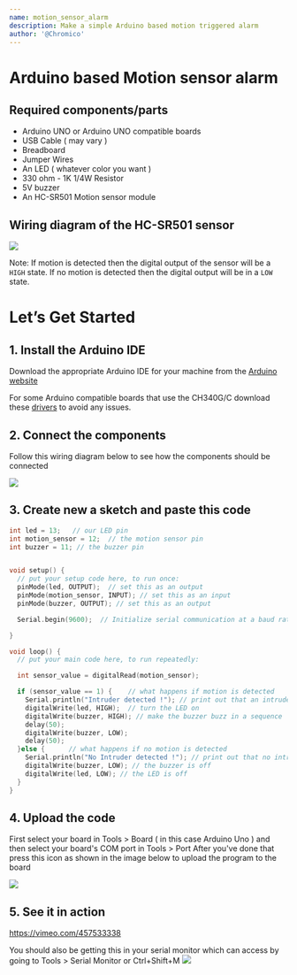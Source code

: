 ```yaml
---
name: motion_sensor_alarm
description: Make a simple Arduino based motion triggered alarm
author: '@Chromico'
---
```


# Arduino based Motion sensor alarm


## Required components/parts

- Arduino UNO or Arduino UNO compatible boards
- USB Cable ( may vary )
- Breadboard
- Jumper Wires
- An LED ( whatever color you want )
- 330 ohm - 1K  1/4W Resistor
- 5V buzzer
- An HC-SR501 Motion sensor module

## Wiring diagram of the HC-SR501 sensor
![](https://cloud-dg5ajyg2z.vercel.app/wiring-sensor.jpg)

Note: If motion is detected then the digital output of the sensor will be a `HIGH` state. If no motion is detected then the digital output will be in a `LOW` state.

# Let’s Get Started

## 1. Install the Arduino IDE


Download the appropriate Arduino IDE for your machine from the [Arduino website](https://www.arduino.cc/en/Main/Software)

For some Arduino compatible boards that use the CH340G/C download these [drivers](http://www.wch.cn/downloads/CH341SER_EXE.html) to avoid any issues. 

## 2. Connect the components

Follow this wiring diagram below to see how the components should be connected

![](https://cloud-dg5ajyg2z.vercel.app/wiring-diagram.png)


## 3. Create new a sketch and paste this code 

```cpp
int led = 13;   // our LED pin
int motion_sensor = 12;  // the motion sensor pin
int buzzer = 11; // the buzzer pin


void setup() {
  // put your setup code here, to run once:
  pinMode(led, OUTPUT);  // set this as an output 
  pinMode(motion_sensor, INPUT); // set this as an input
  pinMode(buzzer, OUTPUT); // set this as an output 

  Serial.begin(9600);  // Initialize serial communication at a baud rate of 9600

}

void loop() {
  // put your main code here, to run repeatedly:

  int sensor_value = digitalRead(motion_sensor);

  if (sensor_value == 1) {    // what happens if motion is detected
    Serial.println("Intruder detected !"); // print out that an intruder was detected
    digitalWrite(led, HIGH);  // turn the LED on
    digitalWrite(buzzer, HIGH); // make the buzzer buzz in a sequence
    delay(50);
    digitalWrite(buzzer, LOW);
    delay(50);
  }else {      // what happens if no motion is detected
    Serial.println("No Intruder detected !"); // print out that no intruder was detected
    digitalWrite(buzzer, LOW); // the buzzer is off
    digitalWrite(led, LOW); // the LED is off
  }
}
```

## 4. Upload the code



First select your board in Tools > Board ( in this case Arduino Uno ) and then select your board's COM port in Tools > Port
After you've done that press this icon as shown in the image below to upload the program to the board

![](https://cloud-dg5ajyg2z.vercel.app/hw2.png)


## 5. See it in action

https://vimeo.com/457533338

You should also be getting this in your serial monitor which can access by going to Tools > Serial Monitor or Ctrl+Shift+M
![](https://cloud-dg5ajyg2z.vercel.app/hw1.png)


